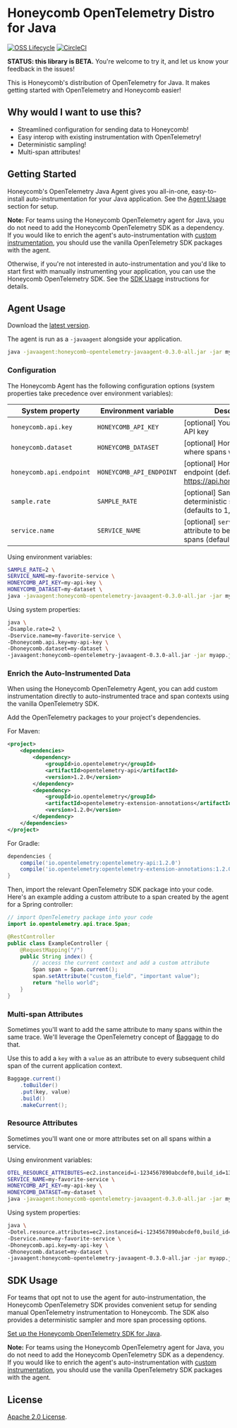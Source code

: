 # Honeycomb OpenTelemetry Distro for Java

[![OSS Lifecycle](https://img.shields.io/osslifecycle/honeycombio/multi-git-changer-657635240)](https://github.com/honeycombio/home/blob/main/honeycomb-oss-lifecycle-and-practices.md)
[![CircleCI](https://circleci.com/gh/honeycombio/honeycomb-opentelemetry-java.svg?style=shield&circle-token=e2f4c30919ecbdbfb095415a6f4114a03dc491a0)](https://circleci.com/gh/honeycombio/honeycomb-opentelemetry-java)

**STATUS: this library is BETA.**
You're welcome to try it, and let us know your feedback in the issues!

This is Honeycomb's distribution of OpenTelemetry for Java.
It makes getting started with OpenTelemetry and Honeycomb easier!

## Why would I want to use this?

- Streamlined configuration for sending data to Honeycomb!
- Easy interop with existing instrumentation with OpenTelemetry!
- Deterministic sampling!
- Multi-span attributes!

## Getting Started

Honeycomb's OpenTelemetry Java Agent gives you all-in-one,
easy-to-install auto-instrumentation for your Java application.
See the [Agent Usage](#agent-usage) section for setup.

**Note:** For teams using the Honeycomb OpenTelemetry agent for Java,
you do not need to add the Honeycomb OpenTelemetry SDK as a dependency.
If you would like to enrich the agent's auto-instrumentation with
[custom instrumentation](#enrich-the-auto-instrumented-data),
you should use the vanilla OpenTelemetry SDK packages with the agent.

Otherwise, if you're not interested in auto-instrumentation
and you'd like to start first with manually instrumenting your application,
you can use the Honeycomb OpenTelemetry SDK.
See the [SDK Usage](/docs/README.md#sdk-usage) instructions for details.

## Agent Usage

Download the [latest version](https://github.com/honeycombio/honeycomb-opentelemetry-java/releases/download/v0.3.0/honeycomb-opentelemetry-javaagent-0.3.0-all.jar).

The agent is run as a `-javaagent` alongside your application.

```sh
java -javaagent:honeycomb-opentelemetry-javaagent-0.3.0-all.jar -jar myapp.jar
```

### Configuration

The Honeycomb Agent has the following configuration options (system properties take precedence over environment variables):

| System property                      | Environment variable                 | Description                                                                      |
|--------------------------------------|--------------------------------------|----------------------------------------------------------------------------------|
| `honeycomb.api.key` | `HONEYCOMB_API_KEY` | [optional] Your Honeycomb API key
| `honeycomb.dataset` | `HONEYCOMB_DATASET` | [optional] Honeycomb dataset where spans will be sent
| `honeycomb.api.endpoint` | `HONEYCOMB_API_ENDPOINT` | [optional] Honeycomb ingest endpoint (defaults to https://api.honeycomb.io:443)
| `sample.rate` | `SAMPLE_RATE` | [optional] Sample rate for the deterministic sampler (defaults to 1, always sample)
| `service.name` | `SERVICE_NAME` | [optional] `service.name` attribute to be used for all spans (defaults to empty)

Using environment variables:

```sh
SAMPLE_RATE=2 \
SERVICE_NAME=my-favorite-service \
HONEYCOMB_API_KEY=my-api-key \
HONEYCOMB_DATASET=my-dataset \
java -javaagent:honeycomb-opentelemetry-javaagent-0.3.0-all.jar -jar myapp.jar
```

Using system properties:

```sh
java \
-Dsample.rate=2 \
-Dservice.name=my-favorite-service \
-Dhoneycomb.api.key=my-api-key \
-Dhoneycomb.dataset=my-dataset \
-javaagent:honeycomb-opentelemetry-javaagent-0.3.0-all.jar -jar myapp.jar
```

### Enrich the Auto-Instrumented Data

When using the Honeycomb OpenTelemetry Agent,
you can add custom instrumentation directly to auto-instrumented trace
and span contexts using the vanilla OpenTelemetry SDK.

Add the OpenTelemetry packages to your project's dependencies.

For Maven:

```xml
<project>
    <dependencies>
        <dependency>
            <groupId>io.opentelemetry</groupId>
            <artifactId>opentelemetry-api</artifactId>
            <version>1.2.0</version>
        </dependency>
        <dependency>
            <groupId>io.opentelemetry</groupId>
            <artifactId>opentelemetry-extension-annotations</artifactId>
            <version>1.2.0</version>
        </dependency>
    </dependencies>
</project>
```

For Gradle:

```groovy
dependencies {
    compile('io.opentelemetry:opentelemetry-api:1.2.0')
    compile('io.opentelemetry:opentelemetry-extension-annotations:1.2.0')
}
```

Then, import the relevant OpenTelemetry SDK package into your code.
Here's an example adding a custom attribute to a span created by the agent
for a Spring controller:

```java
// import OpenTelemetry package into your code
import io.opentelemetry.api.trace.Span;

@RestController
public class ExampleController {
    @RequestMapping("/")
    public String index() {
        // access the current context and add a custom attribute
        Span span = Span.current();
        span.setAttribute("custom_field", "important value");
        return "hello world";
    }
}
```

### Multi-span Attributes

Sometimes you'll want to add the same attribute to many spans
within the same trace.
We'll leverage the OpenTelemetry concept of
[Baggage](https://github.com/open-telemetry/opentelemetry-specification/blob/main/specification/overview.md#baggage-signal)
to do that.

Use this to add a `key` with a `value` as an attribute
to every subsequent child span of the current application context.

```java
Baggage.current()
    .toBuilder()
    .put(key, value)
    .build()
    .makeCurrent();
```

### Resource Attributes

Sometimes you'll want one or more attributes set on all spans within a service.

Using environment variables:

```sh
OTEL_RESOURCE_ATTRIBUTES=ec2.instanceid=i-1234567890abcdef0,build_id=1337 \
SERVICE_NAME=my-favorite-service \
HONEYCOMB_API_KEY=my-api-key \
HONEYCOMB_DATASET=my-dataset \
java -javaagent:honeycomb-opentelemetry-javaagent-0.3.0-all.jar -jar myapp.jar
```

Using system properties:

```sh
java \
-Dotel.resource.attributes=ec2.instanceid=i-1234567890abcdef0,build_id=1337 \
-Dservice.name=my-favorite-service \
-Dhoneycomb.api.key=my-api-key \
-Dhoneycomb.dataset=my-dataset \
-javaagent:honeycomb-opentelemetry-javaagent-0.3.0-all.jar -jar myapp.jar
```

## SDK Usage

For teams that opt not to use the agent for auto-instrumentation,
the Honeycomb OpenTelemetry SDK provides convenient setup
for sending manual OpenTelemetry instrumentation to Honeycomb.
The SDK also provides a deterministic sampler and more span processing options.

[Set up the Honeycomb OpenTelemetry SDK for Java](/docs/README.md#sdk-usage).

**Note:** For teams using the Honeycomb OpenTelemetry agent for Java,
you do not need to add the Honeycomb OpenTelemetry SDK as a dependency.
If you would like to enrich the agent's auto-instrumentation with
[custom instrumentation](#enrich-the-auto-instrumented-data),
you should use the vanilla OpenTelemetry SDK packages with the agent.

## License

[Apache 2.0 License](./LICENSE).
